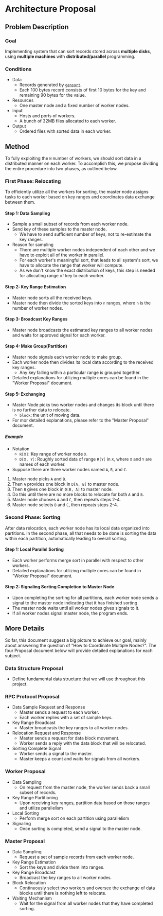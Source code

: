 # Architecture Proposal

## Problem Description

### Goal

Implementing system that can sort records stored across **multiple disks**, using **multiple machines** with **distributed/parallel** programming.

### Conditions

- Data
  - Records generated by [`gensort`](http://www.ordinal.com/gensort.html).
  - Each 100 bytes record consists of first 10 bytes for the key and remaining 90 bytes for the value.
- Resources
  - One master node and a fixed number of worker nodes.
- Input
  - Hosts and ports of workers.
  - A bunch of 32MB files allocated to each worker.
- Output
  - Ordered files with sorted data in each worker.

## Method

To fully exploiting the `N` number of workers, we should sort data in a distributed manner on each worker. To accomplish this, we propose dividing the entire procedure into two phases, as outlined below.

### First Phase: Relocating

To efficiently utilize all the workers for sorting, the master node assigns tasks to each worker based on key ranges and coordinates data exchange between them.

#### Step 1: Data Sampling

- Sample a small subset of records from each worker node.
- Send key of these samples to the master node.
  - We have to send sufficient number of keys, not to re-estimate the key ranges.
- Reason for sampling
  - There are multiple worker nodes independent of each other and we have to exploit all of the worker in parallel.
  - For each worker's meaningful sort, that leads to all system's sort, we have to allocate the range that worker will compute.
  - As we don't know the exact distribution of keys, this step is needed for allocating range of key to each worker.

#### Step 2: Key Range Estimation

- Master node sorts all the received keys.
- Master node then divide the sorted keys into `n` ranges, where `n` is the number of worker nodes.

#### Step 3: Broadcast Key Ranges

- Master node broadcasts the estimated key ranges to all worker nodes and waits for approved signal for each worker.

#### Step 4: Make Group(Partition)

- Master node signals each worker node to make group.
- Each worker node then divides its local data according to the received key ranges.
  - Any key falling within a particular range is grouped together.
- Detailed explanations for utilizing multiple cores can be found in the "Worker Proposal" document.

#### Step 5: Exchanging

- Master Node picks two worker nodes and changes its block until there is no further data to relocate.
  - `block`: the unit of moving data.
- For mor detailed explanations, please refer to the "Master Proposal" document.

##### Example

- Notation
  - `R[X]`: Key range of worker node `X`.
  - `D[X, Y]`: Roughly sorted data of range `R[Y]` in `X`, where `X` and `Y` are names of each worker.
- Suppose there are three worker nodes named `A`, `B`, and `C`.

1. Master node picks `A` and `B`.
1. Then `A` provides one block in `D[A, B]` to master node.
1. Then `B` gives one block in `D[B, A]` to master node.
1. Do this until there are no more blocks to relocate for both `A` and `B`.
1. Master node chooses `A` and `C`, then repeats steps 2-4.
1. Master node selects `B` and `C`, then repeats steps 2-4.

### Second Phase: Sorting

After data relocation, each worker node has its local data organized into partitions. In the second phase, all that needs to be done is sorting the data within each partition, automatically leading to overall sorting.

#### Step 1: Local Parallel Sorting

- Each worker performs merge sort in parallel with respect to other workers.
- Detailed explanations for utilizing multiple cores can be found in "Worker Proposal" document.

#### Step 2: Signaling Sorting Completion to Master Node

- Upon completing the sorting for all partitions, each worker node sends a signal to the master node indicating that it has finished sorting.
- The master node waits until all worker nodes gives signals to it.
- If all worker nodes signal master node, the program ends.

## More Details

So far, this document suggest a big picture to achieve our goal, mainly about answering the question of "How to Coordinate Multiple Nodes?". The four Proposal document below will provide detailed explanations for each subject.

### Data Structure Proposal

- Define fundamental data structure that we will use throughout this project.

### RPC Protocol Proposal

- Data Sample Request and Response
  - Master sends a request to each worker.
  - Each worker replies with a set of sample keys.
- Key Range Broadcast
  - Master broadcasts the key ranges to all worker nodes.
- Relocation Request and Response
  - Master sends a request for data block movement.
  - Worker sends a reply with the data block that will be relocated.
- Sorting Complete Signal
  - Worker sends a signal to the master.
  - Master keeps a count and waits for signals from all workers.

### Worker Proposal

- Data Sampling
  - On request from the master node, the worker sends back a small subset of records.
- Key Range Partitioning
  - Upon receiving key ranges, partition data based on those ranges and utilize parallelism
- Local Sorting
  - Perform merge sort on each partition using parallelism
- Signaling
  - Once sorting is completed, send a signal to the master node.

### Master Proposal

- Data Sampling
  - Request a set of sample records from each worker node.
- Key Range Estimation
  - Sort the keys and divide them into ranges.
- Key Range Broadcast
  - Broadcast the key ranges to all worker nodes.
- Block Relocation
  - Continuously select two workers and oversee the exchange of data blocks until there is nothing left to relocate.
- Waiting Mechanism
  - Wait for the signal from all worker nodes that they have completed sorting.
